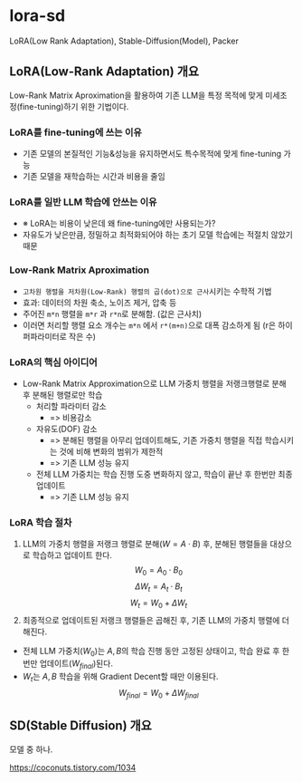 # lora-sd
LoRA(Low Rank Adaptation), Stable-Diffusion(Model), Packer


## LoRA(Low-Rank Adaptation) 개요

Low-Rank Matrix Aproximation을 활용하여 기존 LLM을 특정 목적에 맞게 미세조정(fine-tuning)하기 위한 기법이다.

### LoRA를 fine-tuning에 쓰는 이유

- 기존 모델의 본질적인 기능&성능을 유지하면서도 특수목적에 맞게 fine-tuning 가능
- 기존 모델을 재학습하는 시간과 비용을 줄임

### LoRA를 일반 LLM 학습에 안쓰는 이유

- ※ LoRA는 비용이 낮은데 왜 fine-tuning에만 사용되는가?
- 자유도가 낮은만큼, 정밀하고 최적화되어야 하는 초기 모델 학습에는 적절치 않았기 때문

### Low-Rank Matrix Aproximation

- `고차원 행렬을 저차원(Low-Rank) 행렬의 곱(dot)으로 근사`시키는 수학적 기법
- 효과: 데이터의 차원 축소, 노이즈 제거, 압축 등
- 주어진 `m*n` 행렬을  `m*r` 과 `r*n`로 분해함. (값은 근사치)
- 이러면 처리할 행렬 요소 개수는 `m*n` 에서 `r*(m+n)`으로 대폭 감소하게 됨 (r은 하이퍼파라미터로 작은 수)

### LoRA의 핵심 아이디어

- Low-Rank Matrix Approximation으로 LLM 가중치 행렬을 저랭크행렬로 분해 후 분해된 행렬로만 학습
  - 처리할 파라미터 감소
    - => 비용감소
  - 자유도(DOF) 감소
    - => 분해된 행렬을 아무리 업데이트해도, 기존 가중치 행렬을 직접 학습시키는 것에 비해 변화의 범위가 제한적
    - => 기존 LLM 성능 유지
  - 전체 LLM 가중치는 학습 진행 도중 변화하지 않고, 학습이 끝난 후 한번만 최종 업데이트
    - => 기존 LLM 성능 유지

### LoRA 학습 절차

1. LLM의 가중치 행렬을 저랭크 행렬로 분해($W=A\cdot B$) 후, 분해된 행렬들을 대상으로 학습하고 업데이트 한다.
$$W_0=A_0\cdot B_0$$
$$\Delta W_t=A_t\cdot B_t$$
$$W_t=W_0+\Delta W_t$$
2. 최종적으로 업데이트된 저랭크 행렬들은 곱해진 후, 기존 LLM의 가중치 행렬에 더해진다.

- 전체 LLM 가중치($W_0$)는 $A,B$의 학습 진행 동안 고정된 상태이고, 학습 완료 후 한 번만 업데이트($W_{final}$)된다.
- $W_t$는 $A,B$ 학습을 위해 Gradient Decent할 때만 이용된다.
$$W_{final}=W_0+\Delta W_{final}$$

## SD(Stable Diffusion) 개요

모델 중 하나.


https://coconuts.tistory.com/1034
